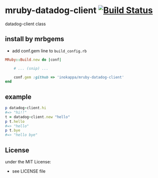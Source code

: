 # mruby-datadog-client   [![Build Status](https://travis-ci.org/inokappa/mruby-datadog-client.png?branch=master)](https://travis-ci.org/inokappa/mruby-datadog-client)
datadog-client class
## install by mrbgems
- add conf.gem line to `build_config.rb`

```ruby
MRuby::Build.new do |conf|

    # ... (snip) ...

    conf.gem :github => 'inokappa/mruby-datadog-client'
end
```
## example
```ruby
p datadog-client.hi
#=> "hi!!"
t = datadog-client.new "hello"
p t.hello
#=> "hello"
p t.bye
#=> "hello bye"
```

## License
under the MIT License:
- see LICENSE file
